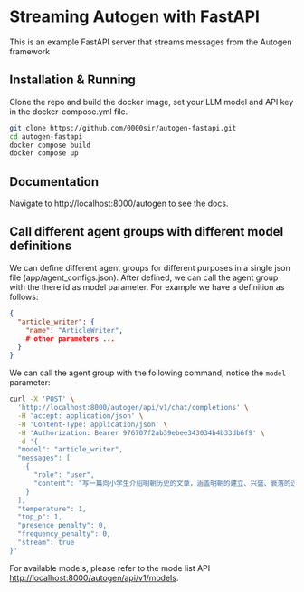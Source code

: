 # Streaming Autogen with FastAPI 
This is an example FastAPI server that streams messages from the Autogen framework

## Installation & Running
Clone the repo and build the docker image, set your LLM model and API key in the docker-compose.yml file.
```sh
git clone https://github.com/0000sir/autogen-fastapi.git
cd autogen-fastapi
docker compose build
docker compose up
```

## Documentation
Navigate to http://localhost:8000/autogen to see the docs. 

## Call different agent groups with different model definitions
We can define different agent groups for different purposes in a single json file (app/agent_configs.json).
After defined, we can call the agent group with the there id as model parameter.
For example we have a definition as follows:
```json
{
  "article_writer": {
    "name": "ArticleWriter",
    # other parameters ...
  }
}
```
We can call the agent group with the following command, notice the `model` parameter:
```bash
curl -X 'POST' \
  'http://localhost:8000/autogen/api/v1/chat/completions' \
  -H 'accept: application/json' \
  -H 'Content-Type: application/json' \
  -H 'Authorization: Bearer 976707f2ab39ebee343034b4b33db6f9' \
  -d '{
  "model": "article_writer",
  "messages": [
    {
      "role": "user",
      "content": "写一篇向小学生介绍明朝历史的文章，涵盖明朝的建立、兴盛、衰落的过程，大约3000字。"
    }
  ],
  "temperature": 1,
  "top_p": 1,
  "presence_penalty": 0,
  "frequency_penalty": 0,
  "stream": true
}'
```

For available models, please refer to the mode list API [http://localhost:8000/autogen/api/v1/models](http://localhost:8000/autogen/api/v1/models).